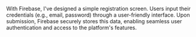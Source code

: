 With Firebase, I've designed a simple registration screen. Users input their credentials (e.g., email, password) through a user-friendly interface. Upon submission, Firebase securely stores this data, enabling seamless user authentication and access to the platform's features.

